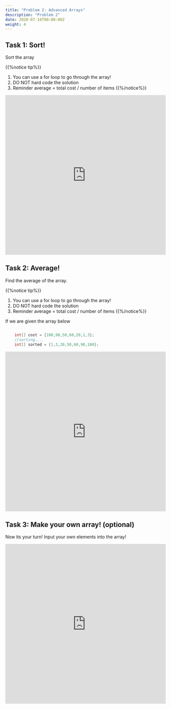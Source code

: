 ```yaml
---
title: "Problem 2: Advanced Arrays"
description: "Problem 2"
date: 2020-07-16T00:00:00Z
weight: 4
---
```


## Task 1: Sort!

<p>Sort the array</p>


{{%notice tip%}}
1. You can use a for loop to go through the array!
2. DO NOT hard code the solution
3. Reminder average = total cost / number of items
{{%/notice%}}

<iframe frameborder="0" width="100%" height="500px" src="https://replit.com/@nuevofoundation/Problem-3-sortRestaurant?lite=true"></iframe>


## Task 2: Average!

<p>Find the average of the array.</p>


{{%notice tip%}}
1. You can use a for loop to go through the array!
2. DO NOT hard code the solution
3. Reminder average = total cost / number of items
{{%/notice%}}

<p>If we are given the array below</p>

```java

    int[] cost = {100,90,50,60,20,1,3};
    //sorting....
    int[] sorted = {1,3,20,50,60,90,100};

```

<iframe frameborder="0" width="100%" height="500px" src="https://replit.com/@nuevofoundation/Problem-4-averageRestaurant?lite=true"></iframe>

## Task 3: Make your own array! (optional)

<p>Now its your turn! Input your own elements into the array!</p>

<iframe frameborder="0" width="100%" height="500px" src="https://replit.com/@nuevofoundation/Problem-5-createArray?lite=true"></iframe>